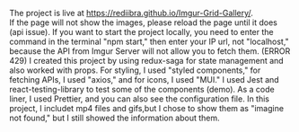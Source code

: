 The project is live at https://rediibra.github.io/Imgur-Grid-Gallery/. <br>
If the page will not show the images, please reload the page until it does (api issue).
If you want to start the project locally, you need to enter the command in the terminal "npm start," then enter your IP url, not "localhost," because the API from Imgur Server will not allow you to fetch them. (ERROR 429)
I created this project by using redux-saga for state management and also worked with props. For styling, I used "styled components," for fetching APIs, I used "axios," and for icons, I used "MUI." I used Jest and react-testing-library to test some of the components (demo). As a code liner, I used Prettier, and you can also see the configuration file. In this project, I includet mp4 files and gifs,but I chose to show them as "imagine not found," but I still showed the information about them.
